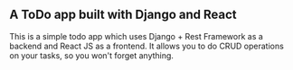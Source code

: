 <h2>A ToDo app built with Django and React</h2>
This is a simple todo app which uses Django + Rest Framework as a backend and React JS as a frontend.
It allows you to do CRUD operations on your tasks, so you won't forget anything.
